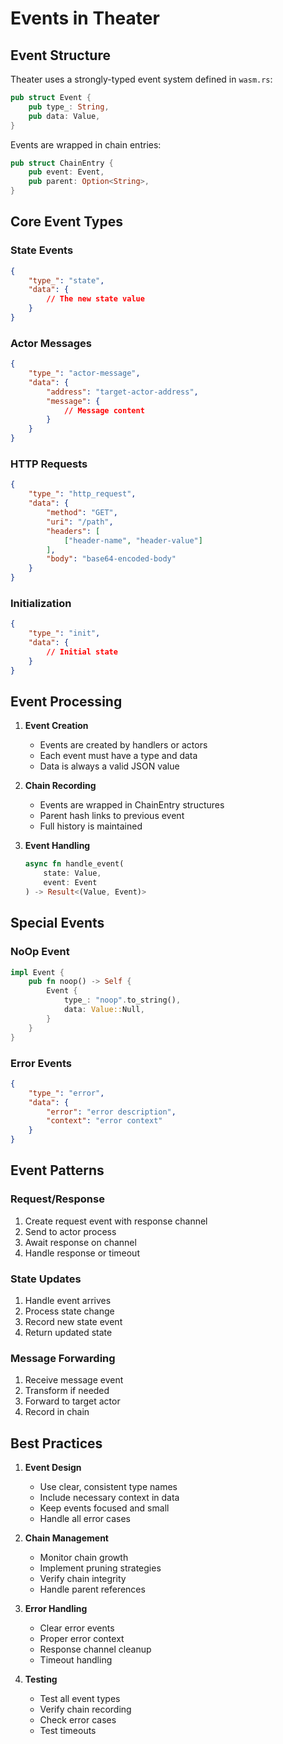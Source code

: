 # Events in Theater

## Event Structure

Theater uses a strongly-typed event system defined in `wasm.rs`:

```rust
pub struct Event {
    pub type_: String,
    pub data: Value,
}
```

Events are wrapped in chain entries:

```rust
pub struct ChainEntry {
    pub event: Event,
    pub parent: Option<String>,
}
```

## Core Event Types

### State Events
```json
{
    "type_": "state",
    "data": {
        // The new state value
    }
}
```

### Actor Messages
```json
{
    "type_": "actor-message",
    "data": {
        "address": "target-actor-address",
        "message": {
            // Message content
        }
    }
}
```

### HTTP Requests
```json
{
    "type_": "http_request",
    "data": {
        "method": "GET",
        "uri": "/path",
        "headers": [
            ["header-name", "header-value"]
        ],
        "body": "base64-encoded-body"
    }
}
```

### Initialization
```json
{
    "type_": "init",
    "data": {
        // Initial state
    }
}
```

## Event Processing

1. **Event Creation**
   - Events are created by handlers or actors
   - Each event must have a type and data
   - Data is always a valid JSON value

2. **Chain Recording**
   - Events are wrapped in ChainEntry structures
   - Parent hash links to previous event
   - Full history is maintained

3. **Event Handling**
   ```rust
   async fn handle_event(
       state: Value, 
       event: Event
   ) -> Result<(Value, Event)>
   ```

## Special Events

### NoOp Event
```rust
impl Event {
    pub fn noop() -> Self {
        Event {
            type_: "noop".to_string(),
            data: Value::Null,
        }
    }
}
```

### Error Events
```json
{
    "type_": "error",
    "data": {
        "error": "error description",
        "context": "error context"
    }
}
```

## Event Patterns

### Request/Response
1. Create request event with response channel
2. Send to actor process
3. Await response on channel
4. Handle response or timeout

### State Updates
1. Handle event arrives
2. Process state change
3. Record new state event
4. Return updated state

### Message Forwarding
1. Receive message event
2. Transform if needed
3. Forward to target actor
4. Record in chain

## Best Practices

1. **Event Design**
   - Use clear, consistent type names
   - Include necessary context in data
   - Keep events focused and small
   - Handle all error cases

2. **Chain Management**
   - Monitor chain growth
   - Implement pruning strategies
   - Verify chain integrity
   - Handle parent references

3. **Error Handling**
   - Clear error events
   - Proper error context
   - Response channel cleanup
   - Timeout handling

4. **Testing**
   - Test all event types
   - Verify chain recording
   - Check error cases
   - Test timeouts